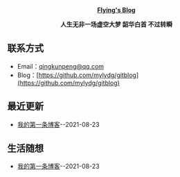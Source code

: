 **<p align="center">[Flying's Blog](https://blog.leeyom.top)</p>**
**<p align="center">人生无非一场虚空大梦 韶华白首 不过转瞬</p>**
## 联系方式
- Email：[qingkunpeng@qq.com](mailto:qingkunpeng@qq.com)
- Blog：[https://github.com/mylydg/gitblog](https://github.com/mylydg/gitblog)
## 最近更新
- [我的第一条博客](https://github.com/mylydg/gitblog/issues/5)--2021-08-23
## 生活随想
- [我的第一条博客](https://github.com/mylydg/gitblog/issues/5)--2021-08-23
